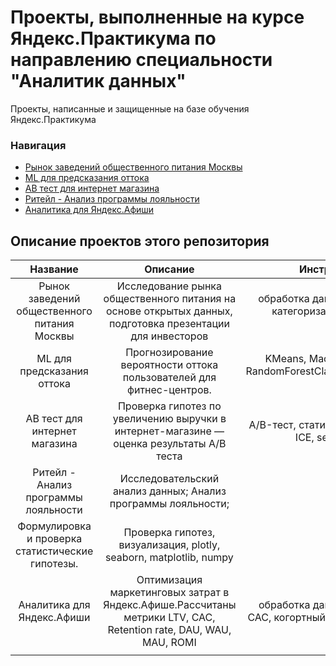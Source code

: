 # Проекты, выполненные на курсе Яндекс.Практикума по направлению специальности "Аналитик данных"
Проекты, написанные и защищенные на базе обучения Яндекс.Практикума

### Навигация
 - [Рынок заведений общественного питания Москвы](https://github.com/)
 - [ML для предсказания оттока](https://github.com)
 - [АВ тест для интернет магазина](https://github.com)
 - [Ритейл - Анализ программы лояльности](https://github.com)
 - [Аналитика для Яндекс.Афиши](https://github.com)

## Описание проектов этого репозитория
|Название                   |Описание                                                                              |Инструменты и библиотеки    |
|:-------------------------:|:------------------------------------------------------------------------------------:|:--------------------------:|
|Рынок заведений общественного питания Москвы|Исследование рынка общественного питания на основе открытых данных, подготовка презентации для инвесторов|обработка данных,seaborn, matplotlib, numpy, категоризация, scatterplot, API, парсинг, BeautifulSoup|
|ML для предсказания оттока |Прогнозирование вероятности оттока пользователей для фитнес-центров.|KMeans, Machine Learning, дендрограмма, RandomForestClassifier,LogisticRegression,seaborn, matplotlib, numpy |
|АВ тест для интернет магазина| Проверка гипотез по увеличению выручки в интернет-магазине — оценка результаты A/B теста|A/B-тест, статистический тест, фреймворк, RICE, ICE, seaborn, matplotlib, numpy|
|Ритейл - Анализ программы лояльности|Исследовательский анализ данных; Анализ программы лояльности;
Формулировка и проверка статистические гипотезы.|Проверка гипотез, визуализация, plotly, seaborn, matplotlib, numpy|
|Аналитика для Яндекс.Афиши|Оптимизация маркетинговых затрат в Яндекс.Афише.Рассчитаны метрики LTV, CAC, Retention rate, DAU, WAU, MAU, ROMI|обработка данных, статистический тест, LTV, CAC, когортный анализ,seaborn, matplotlib, numpy|
||||
